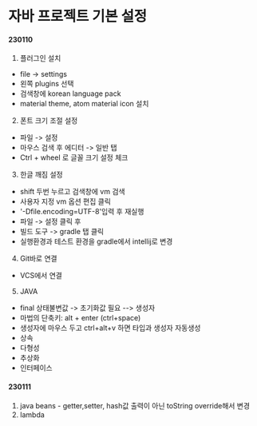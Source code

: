 # 자바 프로젝트 기본 설정

#### 230110

1. 플러그인 설치
- file -> settings
- 왼쪽 plugins 선택
- 검색창에 korean language pack
- material theme, atom material icon 설치

2. 폰트 크기 조절 설정
- 파일 -> 설정
- 마우스 검색 후 에디터 -> 일반 탭
- Ctrl + wheel 로 글꼴 크기 설정 체크

3. 한글 깨짐 설정
- shift 두번 누르고 검색창에 vm 검색
- 사용자 지정 vm 옵션 편집 클릭
- '-Dfile.encoding=UTF-8'입력 후 재실행
- 파일 -> 설정 클릭 후
- 빌드 도구 -> gradle 탭 클릭
- 실행환경과 테스트 환경을 gradle에서 intellij로 변경

4. Git바로 연결 
- VCS에서 연결

5. JAVA
- final 상태불변값 -> 초기화값 필요 --> 생성자
- 마법의 단축키: alt + enter (ctrl+space)
- 생성자에 마우스 두고 ctrl+alt+v 하면 타입과 생성자 자동생성
- 상속
- 다형성
- 추상화
- 인터페이스



#### 230111
1. java beans - getter,setter, hash값 출력이 아닌 toString override해서 변경
2. lambda



